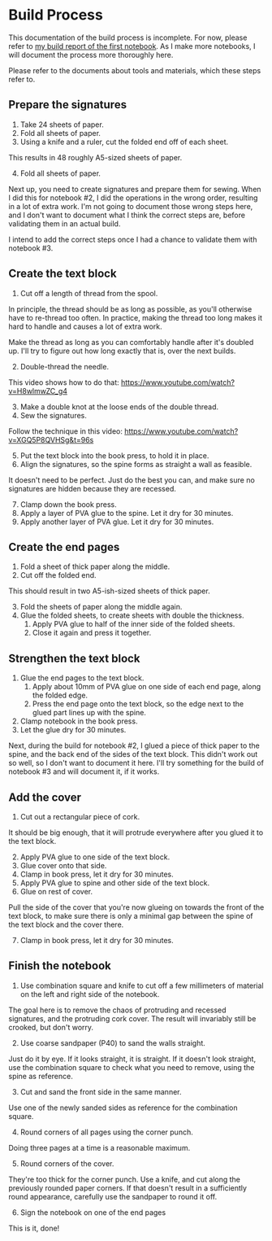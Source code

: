 # Build Process

This documentation of the build process is incomplete. For now, please refer to [my build report of the first notebook](https://hanno.braun-odw.eu/notes/notebook/). As I make more notebooks, I will document the process more thoroughly here.

Please refer to the documents about tools and materials, which these steps refer to.


## Prepare the signatures

1. Take 24 sheets of paper.
2. Fold all sheets of paper.
3. Using a knife and a ruler, cut the folded end off of each sheet.

This results in 48 roughly A5-sized sheets of paper.

4. Fold all sheets of paper.

Next up, you need to create signatures and prepare them for sewing. When I did this for notebook #2, I did the operations in the wrong order, resulting in a lot of extra work. I'm not going to document those wrong steps here, and I don't want to document what I think the correct steps are, before validating them in an actual build.

I intend to add the correct steps once I had a chance to validate them with notebook #3.


## Create the text block

1. Cut off a length of thread from the spool.

In principle, the thread should be as long as possible, as you'll otherwise have to re-thread too often. In practice, making the thread too long makes it hard to handle and causes a lot of extra work.

Make the thread as long as you can comfortably handle after it's doubled up. I'll try to figure out how long exactly that is, over the next builds.

2. Double-thread the needle.

This video shows how to do that: https://www.youtube.com/watch?v=H8wlmwZC_g4

3. Make a double knot at the loose ends of the double thread.
4. Sew the signatures.

Follow the technique in this video: https://www.youtube.com/watch?v=XGQ5P8QVHSg&t=96s

5. Put the text block into the book press, to hold it in place.
6. Align the signatures, so the spine forms as straight a wall as feasible.

It doesn't need to be perfect. Just do the best you can, and make sure no signatures are hidden because they are recessed.

7. Clamp down the book press.
8. Apply a layer of PVA glue to the spine. Let it dry for 30 minutes.
9. Apply another layer of PVA glue. Let it dry for 30 minutes.


## Create the end pages

1. Fold a sheet of thick paper along the middle.
2. Cut off the folded end.

This should result in two A5-ish-sized sheets of thick paper.

3. Fold the sheets of paper along the middle again.
4. Glue the folded sheets, to create sheets with double the thickness.
   1. Apply PVA glue to half of the inner side of the folded sheets.
   2. Close it again and press it together.


## Strengthen the text block

1. Glue the end pages to the text block.
   1. Apply about 10mm of PVA glue on one side of each end page, along the folded edge.
   2. Press the end page onto the text block, so the edge next to the glued part lines up with the spine.
2. Clamp notebook in the book press.
3. Let the glue dry for 30 minutes.

Next, during the build for notebook #2, I glued a piece of thick paper to the spine, and the back end of the sides of the text block. This didn't work out so well, so I don't want to document it here. I'll try something for the build of notebook #3 and will document it, if it works.


## Add the cover

1. Cut out a rectangular piece of cork.

It should be big enough, that it will protrude everywhere after you glued it to the text block.

2. Apply PVA glue to one side of the text block.
3. Glue cover onto that side.
4. Clamp in book press, let it dry for 30 minutes.
5. Apply PVA glue to spine and other side of the text block.
6. Glue on rest of cover.

Pull the side of the cover that you're now glueing on towards the front of the text block, to make sure there is only a minimal gap between the spine of the text block and the cover there.

7. Clamp in book press, let it dry for 30 minutes.


## Finish the notebook

1. Use combination square and knife to cut off a few millimeters of material on the left and right side of the notebook.

The goal here is to remove the chaos of protruding and recessed signatures, and the protruding cork cover. The result will invariably still be crooked, but don't worry.

2. Use coarse sandpaper (P40) to sand the walls straight.

Just do it by eye. If it looks straight, it is straight. If it doesn't look straight, use the combination square to check what you need to remove, using the spine as reference.

3. Cut and sand the front side in the same manner.

Use one of the newly sanded sides as reference for the combination square.

4. Round corners of all pages using the corner punch.

Doing three pages at a time is a reasonable maximum.

5. Round corners of the cover.

They're too thick for the corner punch. Use a knife, and cut along the previously rounded paper corners. If that doesn't result in a sufficiently round appearance, carefully use the sandpaper to round it off.

6. Sign the notebook on one of the end pages

This is it, done!
